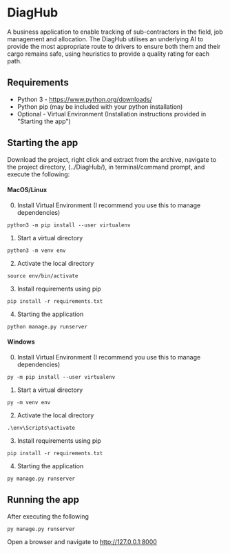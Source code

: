 # DiagHub

A business application to enable tracking of sub-contractors in the field, job management and allocation. The DiagHub utilises an underlying AI to provide the most appropriate route to drivers to ensure both them and their cargo remains safe, using heuristics to provide a quality rating for each path.

## Requirements
* Python 3 - https://www.python.org/downloads/
* Python pip (may be included with your python installation)
* Optional - Virtual Environment (Installation instructions provided in "Starting the app")

## Starting the app
Download the project, right click and extract from the archive, navigate to the project directory, (../DiagHub/), in terminal/command prompt, and execute the following:

#### MacOS/Linux 

0. Install Virtual Environment (I recommend you use this to manage dependencies)
```
python3 -m pip install --user virtualenv
```

1. Start a virtual directory
```
python3 -m venv env
```

2. Activate the local directory
```
source env/bin/activate
```

3. Install requirements using pip
```
pip install -r requirements.txt
```

4. Starting the application
```
python manage.py runserver
```

#### Windows

0. Install Virtual Environment (I recommend you use this to manage dependencies)
```
py -m pip install --user virtualenv
```

1. Start a virtual directory
```
py -m venv env
```

2. Activate the local directory
```
.\env\Scripts\activate
```

3. Install requirements using pip
```
pip install -r requirements.txt
```

4. Starting the application
```
py manage.py runserver
```

## Running the app

After executing the following
```
py manage.py runserver
```

Open a browser and navigate to http://127.0.0.1:8000
